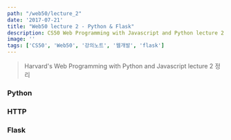 ```yaml
---
path: "/web50/lecture_2"
date: '2017-07-21'
title: "Web50 lecture 2 - Python & Flask"
description: CS50 Web Programming with Javascript and Python lecture 2 정리
image: ''
tags: ['CS50', 'Web50', '강의노트', '웹개발', 'flask']
---
```

> Harvard's Web Programming with Python and Javascript lecture 2 정리

### Python

### HTTP

### Flask
